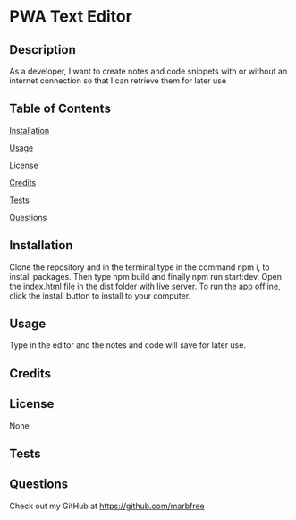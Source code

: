 # PWA Text Editor 
## Description 
  As a developer, I want to create notes and code snippets with or without an internet connection so that I can retrieve them for later use
## Table of Contents
[Installation](#installation) 

[Usage](#usage)

[License](#license)

[Credits](#credits)

[Tests](#tests)

[Questions](#questions)

## Installation 
  Clone the repository and in the terminal type in the command npm i, to install packages.  Then type npm build and finally npm run start:dev.  Open the index.html file in the dist folder with live server.  To run the app offline, click the install button to install to your computer.
## Usage 
  Type in the editor and the notes and code will save for later use.  
## Credits 
  
## License
  None
      
      
## Tests 
  
## Questions
Check out my GitHub at https://github.com/marbfree 
